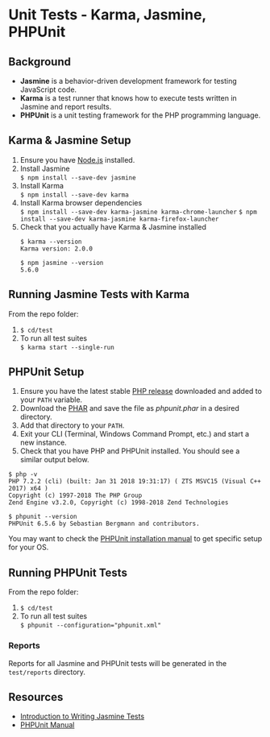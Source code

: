 # Unit Tests - Karma, Jasmine, PHPUnit

## Background
- **Jasmine** is a behavior-driven development framework for testing JavaScript code.
- **Karma** is a test runner that knows how to execute tests written in Jasmine and report results.
- **PHPUnit** is a unit testing framework for the PHP programming language. 

## Karma & Jasmine Setup
1. Ensure you have [Node.js](https://nodejs.org/en/) installed.
2. Install Jasmine </br>
 `$ npm install --save-dev jasmine`
3. Install Karma </br>
 `$ npm install --save-dev karma`
4. Install Karma browser dependencies </br>
 `$ npm install --save-dev karma-jasmine karma-chrome-launcher`
 `$ npm install --save-dev karma-jasmine karma-firefox-launcher`
 5. Check that you actually have Karma & Jasmine installed
	```
	$ karma --version
	Karma version: 2.0.0

	$ npm jasmine --version
	5.6.0
	```
## Running Jasmine Tests with Karma
From the repo folder:
1. `$ cd/test`
2. To run all test suites </br>
`$ karma start --single-run`

## PHPUnit Setup
1. Ensure you have the latest stable [PHP release](http://windows.php.net/download/) downloaded and added to your `PATH` variable.
2. Download the [PHAR](https://phar.phpunit.de/phpunit-6.5.phar) and save the file as *phpunit.phar* in a desired directory.
3. Add that directory to your `PATH`.
4. Exit your CLI (Terminal, Windows Command Prompt, etc.) and start a new instance.
5. Check that you have PHP and PHPUnit installed. You should see a similar output below.
```
$ php -v
PHP 7.2.2 (cli) (built: Jan 31 2018 19:31:17) ( ZTS MSVC15 (Visual C++ 2017) x64 )
Copyright (c) 1997-2018 The PHP Group
Zend Engine v3.2.0, Copyright (c) 1998-2018 Zend Technologies

$ phpunit --version
PHPUnit 6.5.6 by Sebastian Bergmann and contributors.
```
You may want to check the [PHPUnit installation manual](https://phpunit.de/manual/current/en/installation.html) to get specific setup for your OS.

## Running PHPUnit Tests
From the repo folder:
1. `$ cd/test`
2. To run all test suites </br>
`$ phpunit --configuration="phpunit.xml"`

### Reports
Reports for all Jasmine and PHPUnit tests will be generated in the `test/reports` directory. </br>
 
## Resources
- [Introduction to Writing Jasmine Tests](https://jasmine.github.io/edge/introduction.html)
- [PHPUnit Manual](https://phpunit.de/manual/current/en/index.html)